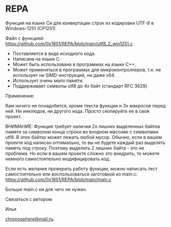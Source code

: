 # REPA
Функция на языке Си для конвертации строк из кодировки UTF-8 в Windows-1251 (CP1251)

Файл с функцией: https://github.com/0x1801/REPA/blob/main/utf8_2_win1251.c

* Поставляется в виде исходного кода.
* Написана на языке С.
* Может быть использована в программах на языке C++.
* Может применяться в программах для микроконтроллеров, т.к. не использует ни SIMD-инструкций, ни даже x64. 
* Использует очень мало памяти.
* Поддерживает символы utf8 до 4х байт (стандарт RFC 3629)


Применение:

Вам ничего не понадобится, кроме текста функции и 3х макросов перед ней. Ни инклюдов, ни другого кода. Просто скопируйте ее в свой проект. 

ВНИМАНИЕ: Функция требует наличия 2х лишних выделенных байтов памяти за символом конца строки во входном массиве с символами utf8. В этих байтах может лежать любой мусор. Обычно, если в вашем проекте код написан оптимально, то вы не будете каждый раз выделять память под строку. Поэтому выделить 2 лишних байта - это не проблема. Но если в вашем проекте сложно это внедрить, то можете немного самостоятельно модифицировать код. 

Если есть желание проверить работу функции, можно написать тест самостоятельно или воспользоваться заготовкой из main.c: https://github.com/0x1801/REPA/blob/main/main.c

Больше main.c ни для чего не нужен. 

Связаться с автором:

Илья

chronosphere@mail.ru.
